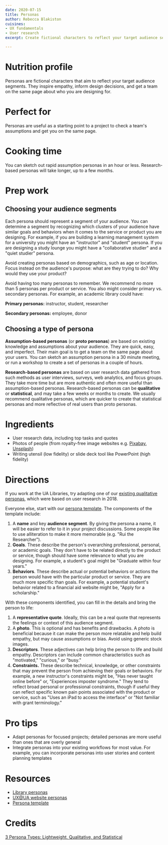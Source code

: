 ```yaml
---
date: 2020-07-15
title: Personas
author: Rebecca Blakiston
cuisines:
- UX fundamentals
- User research
excerpt: Create fictional characters to reflect your target audience segments.

---
```

# Nutrition profile

Personas are fictional characters that aim to reflect your target audience segments. They inspire empathy, inform design decisions, and get a team on the same page about who you are designing for.

# Perfect for

Personas are useful as a starting point to a project to check a team's assumptions and get you on the same page.

# Cooking time

You can sketch out rapid assumption personas in an hour or less. Research-based personas will take longer, up to a few months.

# Prep work

## Choosing your audience segments

Each persona should represent a segment of your audience. You can determine a segment by recognizing which clusters of your audience have similar goals and behaviors when it comes to the service or product you are designing. For example, if you are building a learning management system for a university you might have an "instructor" and "student" persona. If you are designing a study lounge you might have a "collaborative studier" and a "quiet studier" persona.

Avoid creating personas based on demographics, such as age or location. Focus instead on the audience's purpose: what are they trying to do? Why would they use your product?

Avoid having too many personas to remember. We recommend no more than 5 personas per product or service. You also might consider primary vs. secondary personas. For example, an academic library could have:

**Primary personas:** instructor, student, researcher

**Secondary personas:** employee, donor

## Choosing a type of persona

**Assumption-based personas** (or **proto personas**) are based on existing knowledge and assumptions about your audience. They are quick, easy, and imperfect. Their main goal is to get a team on the same page about your users. You can sketch an assumption persona in a 30 minute meeting, or run a workshop to create a set of personas in a couple of hours.

**Research-based personas** are based on user research data gathered from such methods as user interviews, surveys, web analytics, and focus groups. They take more time but are more authentic and often more useful than assumption-based personas. Research-based personas can be **qualitative** or **statistical**, and may take a few weeks or months to create. We usually recommend qualitative personas, which are quicker to create that statistical personas and more reflective of real users than proto personas.

# Ingredients

* User research data, including top tasks and quotes
* Photos of people (from royalty-free image websites e.g. [Pixabay](https://pixabay.com/), [Unsplash](https://unsplash.com/))
* Writing utensil (low fidelity) or slide deck tool like PowerPoint (high fidelity)

# Directions

If you work at the UA Libraries, try adapting one of our [existing qualitative personas](https://arizona.app.box.com/file/683899687803), which were based on user research in 2018.

Everyone else, start with our [persona template](https://arizona.app.box.com/file/683897205829). The components of the template include:

1. A **name** and key **audience segment**. By giving the persona a name, it will be easier to refer to it in your project discussions. Some people like to use alliteration to make it more memorable (e.g. "Rui the Researcher").
2. **Goals**. These describe the person's overarching professional, personal, or academic goals. They don't have to be related directly to the product or service, though should have some relevance to what you are designing. For example, a student's goal might be "Graduate within four years."
3. **Behaviors**. These describe actual or potential behaviors or actions the person would have with the particular product or service. They are much more specific than goals. For example, a potential student's behavior related to a financial aid website might be, "Apply for a scholarship."

With these components identified, you can fill in the details and bring the person to life:

1. A **representative quote**. Ideally, this can be a real quote that represents the feelings or context of this audience segment.
2. A **photo**. This is optional and has benefits and drawbacks. A photo is beneficial because it can make the person more relatable and help build empathy, but may cause assumptions or bias. Avoid using generic stock images.
3. **Descriptors**. These adjectives can help bring the person to life and build empathy. Descriptors can include common characteristics such as "motivated," "curious," or "busy."
4. **Constraints.** These describe technical, knowledge, or other constraints that may prevent the person from achieving their goals or behaviors. For example, a new instructor's constraints might be, "Has never taught online before" or, "Experiences imposter syndrome." They tend to reflect broad personal or professional constraints, though if useful they can reflect specific known pain points associated with the product or service, such as "Uses an iPad to access the interface" or "Not familiar with grant terminology."

# Pro tips

* Adapt personas for focused projects; detailed personas are more useful than ones that are overly general
* Integrate personas into your existing workflows for most value. For example, you can incorporate personas into user stories and content planning templates

# Resources

* [Library personas](https://arizona.app.box.com/file/683899687803)
* [UX@UA website personas](https://arizona.app.box.com/file/402214254423)
* [Persona template](https://arizona.app.box.com/file/683897205829)

# Credits

[3 Persona Types: Lightweight, Qualitative, and Statistical](https://www.nngroup.com/articles/persona-types/)